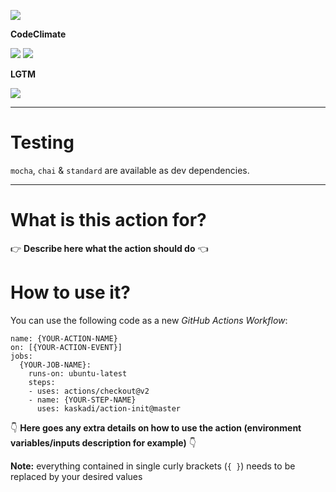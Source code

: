![](https://img.shields.io/github/workflow/status/kaskadi/action-init/update?label=dependencies%20updated&logo=npm)

**CodeClimate**

[![](https://img.shields.io/codeclimate/maintainability/kaskadi/action-init?label=maintainability&logo=Code%20Climate)](https://codeclimate.com/github/kaskadi/action-init)
[![](https://img.shields.io/codeclimate/tech-debt/kaskadi/action-init?label=technical%20debt&logo=Code%20Climate)](https://codeclimate.com/github/kaskadi/action-init)
<!-- [![](https://img.shields.io/codeclimate/coverage/kaskadi/action-init?label=test%20coverage&logo=Code%20Climate)](https://codeclimate.com/github/kaskadi/action-init) -->

**LGTM**

[![](https://img.shields.io/lgtm/grade/javascript/github/kaskadi/action-init?label=code%20quality&logo=lgtm)](https://lgtm.com/projects/g/kaskadi/action-init/?mode=list)

****

# Testing

`mocha`, `chai` & `standard` are available as dev dependencies.

****

# What is this action for?

:point_right: **Describe here what the action should do** :point_left:

# How to use it?

You can use the following code as a new _GitHub Actions Workflow_:

```
name: {YOUR-ACTION-NAME}
on: [{YOUR-ACTION-EVENT}]
jobs:
  {YOUR-JOB-NAME}:
    runs-on: ubuntu-latest
    steps:
    - uses: actions/checkout@v2
    - name: {YOUR-STEP-NAME}
      uses: kaskadi/action-init@master
```

:point_down: **Here goes any extra details on how to use the action (environment variables/inputs description for example)** :point_down:

**Note:** everything contained in single curly brackets (`{ }`) needs to be replaced by your desired values

